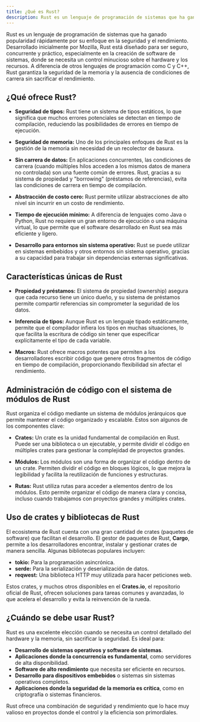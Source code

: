 ```yaml
---
title: ¿Qué es Rust?
description: Rust es un lenguaje de programación de sistemas que ha ganado popularidad rápidamente por su enfoque en la seguridad y el rendimiento.
---
```


Rust es un lenguaje de programación de sistemas que ha ganado popularidad rápidamente por su enfoque en la seguridad y el rendimiento. Desarrollado inicialmente por Mozilla, Rust está diseñado para ser seguro, concurrente y práctico, especialmente en la creación de software de sistemas, donde se necesita un control minucioso sobre el hardware y los recursos. A diferencia de otros lenguajes de programación como C y C++, Rust garantiza la seguridad de la memoria y la ausencia de condiciones de carrera sin sacrificar el rendimiento.

## ¿Qué ofrece Rust?

- **Seguridad de tipos:** Rust tiene un sistema de tipos estáticos, lo que significa que muchos errores potenciales se detectan en tiempo de compilación, reduciendo las posibilidades de errores en tiempo de ejecución.
  
- **Seguridad de memoria:** Uno de los principales enfoques de Rust es la gestión de la memoria sin necesidad de un recolector de basura.

- **Sin carrera de datos:** En aplicaciones concurrentes, las condiciones de carrera (cuando múltiples hilos acceden a los mismos datos de manera no controlada) son una fuente común de errores. Rust, gracias a su sistema de propiedad y "borrowing" (préstamos de referencias), evita las condiciones de carrera en tiempo de compilación.

- **Abstracción de costo cero:** Rust permite utilizar abstracciones de alto nivel sin incurrir en un costo de rendimiento.

- **Tiempo de ejecución mínimo:** A diferencia de lenguajes como Java o Python, Rust no requiere un gran entorno de ejecución o una máquina virtual, lo que permite que el software desarrollado en Rust sea más eficiente y ligero.

- **Desarrollo para entornos sin sistema operativo:** Rust se puede utilizar en sistemas embebidos y otros entornos sin sistema operativo, gracias a su capacidad para trabajar sin dependencias externas significativas.

## Características únicas de Rust

- **Propiedad y préstamos:** El sistema de propiedad (ownership) asegura que cada recurso tiene un único dueño, y su sistema de préstamos permite compartir referencias sin comprometer la seguridad de los datos.

- **Inferencia de tipos:** Aunque Rust es un lenguaje tipado estáticamente, permite que el compilador infiera los tipos en muchas situaciones, lo que facilita la escritura de código sin tener que especificar explícitamente el tipo de cada variable.

- **Macros:** Rust ofrece macros potentes que permiten a los desarrolladores escribir código que genere otros fragmentos de código en tiempo de compilación, proporcionando flexibilidad sin afectar el rendimiento.

## Administración de código con el sistema de módulos de Rust

Rust organiza el código mediante un sistema de módulos jerárquicos que permite mantener el código organizado y escalable. Estos son algunos de los componentes clave:

- **Crates:** Un crate es la unidad fundamental de compilación en Rust. Puede ser una biblioteca o un ejecutable, y permite dividir el código en múltiples crates para gestionar la complejidad de proyectos grandes.

- **Módulos:** Los módulos son una forma de organizar el código dentro de un crate. Permiten dividir el código en bloques lógicos, lo que mejora la legibilidad y facilita la reutilización de funciones y estructuras.

- **Rutas:** Rust utiliza rutas para acceder a elementos dentro de los módulos. Esto permite organizar el código de manera clara y concisa, incluso cuando trabajamos con proyectos grandes y múltiples crates.

## Uso de crates y bibliotecas de Rust

El ecosistema de Rust cuenta con una gran cantidad de crates (paquetes de software) que facilitan el desarrollo. El gestor de paquetes de Rust, **Cargo**, permite a los desarrolladores encontrar, instalar y gestionar crates de manera sencilla. Algunas bibliotecas populares incluyen:

- **tokio:** Para la programación asincrónica.
- **serde:** Para la serialización y deserialización de datos.
- **reqwest:** Una biblioteca HTTP muy utilizada para hacer peticiones web.

Estos crates, y muchos otros disponibles en el **Crates.io**, el repositorio oficial de Rust, ofrecen soluciones para tareas comunes y avanzadas, lo que acelera el desarrollo y evita la reinvención de la rueda.

## ¿Cuándo se debe usar Rust?

Rust es una excelente elección cuando se necesita un control detallado del hardware y la memoria, sin sacrificar la seguridad. Es ideal para:

- **Desarrollo de sistemas operativos y software de sistemas**.
- **Aplicaciones donde la concurrencia es fundamental**, como servidores de alta disponibilidad.
- **Software de alto rendimiento** que necesita ser eficiente en recursos.
- **Desarrollo para dispositivos embebidos** o sistemas sin sistemas operativos completos.
- **Aplicaciones donde la seguridad de la memoria es crítica**, como en criptografía o sistemas financieros.

Rust ofrece una combinación de seguridad y rendimiento que lo hace muy valioso en proyectos donde el control y la eficiencia son primordiales.

